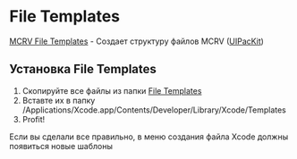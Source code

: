 # File Templates

[MCRV File Templates](MCRV/README.md) - Создает структуру файлов MCRV ([UIPacKit](./Documentation-RU/RZUIKit/RZUIPacKit/README.md))

## Установка File Templates

1. Скопируйте все файлы из папки [File Templates](./File%20Templates)
2. Вставте их в папку /Applications/Xcode.app/Contents/Developer/Library/Xcode/Templates
3. Profit!

Если вы сделали все правильно, в меню создания файла Xcode должны появиться новые шаблоны
